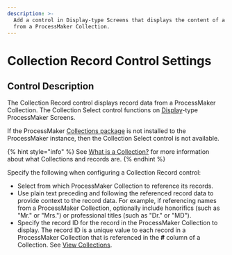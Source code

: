 ```yaml
---
description: >-
  Add a control in Display-type Screens that displays the content of a record
  from a ProcessMaker Collection.
---
```


# Collection Record Control Settings

## Control Description

The Collection Record control displays record data from a ProcessMaker Collection. The Collection Select control functions on [Display](../../types-for-screens.md#display)-type ProcessMaker Screens.

If the ProcessMaker [Collections package](../../../../../package-development-distribution/package-a-connector/collections.md) is not installed to the ProcessMaker instance, then the Collection Select control is not available.

{% hint style="info" %}
See [What is a Collection?](../../../../../collections/what-is-a-collection.md) for more information about what Collections and records are.
{% endhint %}

Specify the following when configuring a Collection Record control:

* Select from which ProcessMaker Collection to reference its records.
* Use plain text preceding and following the referenced record data to provide context to the record data. For example, if referencing names from a ProcessMaker Collection, optionally include honorifics \(such as "Mr." or "Mrs."\) or professional titles \(such as "Dr." or "MD"\).
* Specify the record ID for the record in the ProcessMaker Collection to display. The record ID is a unique value to each record in a ProcessMaker Collection that is referenced in the **\#** column of a Collection. See [View Collections](../../../../../collections/manage-collections/view-collections.md).

